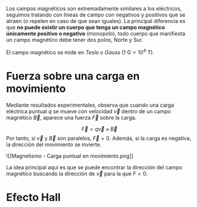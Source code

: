 
Los campos magnéticos son extremadamente similares a los eléctricos, seguimos tratando con líneas de campo con negativos y positivos que se atraen (o repelen en caso de que sean iguales). La principal diferencia es que **no puede existir un cuerpo que tenga un campo magnético únicamente positivo o negativo** (monopolo), todo cuerpo que manifiesta un campo magnético debe tener dos polos, Norte y Sur.

El campo magnético se mide en *Tesla* o *Gauss* ($1\text{ G} = 10^{4}\text{ T}$).

# Fuerza sobre una carga en movimiento

Mediante resultados experimentales, observa que cuando una carga eléctrica puntual $q$ se mueve con velocidad $\vec{v}$ dentro de un campo magnético $\vec{B}$, aparece una fuerza $\vec{F}$ sobre la carga.

$$
\vec{F} = q\vec{v} \times \vec{B}
$$
Por tanto, si $\vec{v}$ y $\vec{B}$ son paralelos, $\vec{F} = 0$. Además, si la carga es negativa, la dirección del movimiento se invierte.

![[Magnetismo - Carga puntual en movimiento.png]]

La idea principal aquí es que se puede encontrar la dirección del campo magnético buscando la dirección de $\vec{v}$ para la que $F = 0$.

# Efecto Hall